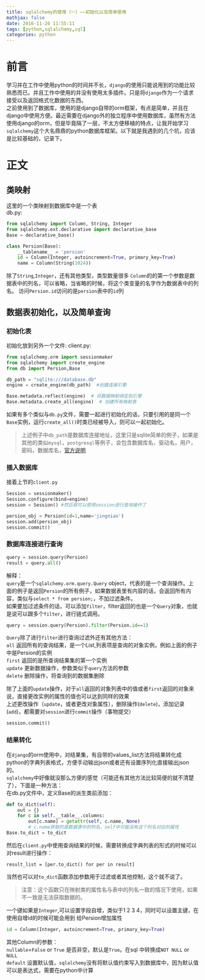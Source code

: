 ```yaml
---
title: sqlalchemy的使用（一）——初始化以及简单使用
mathjax: false
date: 2016-11-26 11:55:11
tags: [python,sqlalchemy,sql]
categories: python
---
```

# 前言
学习并在工作中使用python的时间并不长，`django`的使用只能说用到的功能比较熟悉而已。并且工作中使用的并没有使用太多插件。只是将`django`作为一个请求接受以及返回格式化数据的东西。  
之前使用到了数据库，使用的是django自带的orm框架，有点是简单，并且在django中使用方便。最近需要在django外的独立程序中使用数据库，虽然有方法使用django的orm，但是毕竟隔了一层，不太方便移植的特点，让我开始学习`sqlalchemy`这个大名鼎鼎的python数据库框架。以下就是我遇到的几个坑，应该是比较基础的，记录下。

<!-- more --> 

# 正文

## 类映射
这里的一个类映射到数据库中是一个表  
db.py:

```python
from sqlalchemy import Column, String, Integer
from sqlalchemy.ext.declarative import declarative_base
Base = declarative_base()

class Persion(Base):
    __tablename__ = 'persion'
    id = Column(Integer, autoincrement=True, primary_key=True) 
    name = Column(String(1024))
```

除了`String`,`Integer`，还有其他类型，类型数量很多
`Column`的的第一个参数是数据表中的列名，可以省略，当省略的时候，将这个类变量的名字作为数据表中的列名。
访问`Persion.id`访问的是`persion`表中的`id`列


## 数据表初始化，以及简单查询

### 初始化表

初始化放到另外一个文件: 
client.py: 
```python
from sqlalchemy.orm import sessionmaker
from sqlalchemy import create_engine
from db import Persion,Base

db_path = "sqlite:///database.db"
engine = create_engine(db_path)  #创建连接引擎

Base.metadata.reflect(engine)  # 将数据映射绑定到引擎
Base.metadata.create_all(engine)  # 创建所有映射表
```

如果有多个类似与`db.py`文件，需要一起进行初始化的话，只要引用的是同一个`Base`实例，运行`create_all()`时类已经被导入，则可以一起初始化。   
>上述例子中`db_path`是数据库连接地址，这里只是sqlite简单的例子，如果是其他的类似`mysql`，`postgresql`等例子，会包含数据库名，驱动名，用户，密码，数据库名，[官方说明](http://docs.sqlalchemy.org/en/latest/core/engines.html)
### 插入数据库
接着上节的`client.py`

```python
Session = sessionmaker()
Session.configure(bind=engine)
session = Session() #然后就可以使用session进行查询操作了

persion_obj = Persion(id=1,name='jingniao')
session.add(persion_obj)
session.commit()
```

### 数据库连接进行查询

```python
query = session.query(Persion)
result = query.all()

```
解释：    
`query`是一个`sqlalchemy.orm.query.Query` object，代表的是一个查询操作。上面的例子是返回`Persion`的所有例子，如果数据表里有内容的话，会返回所有内容，类似与`select * from persion;`，不加过滤条件。  
如果要加过滤条件的话，可以添加`filter`，filter返回的也是一个`Query`对象，也就是说可以跟多个`filter`，进行链式调用。
```python
query = session.query(Persion).filter(Persion.id==1)
```
`Query`除了进行`filter`进行查询过滤外还有其他方法：  
`all` 返回所有的查询结果，是一个List,列表项是查询的对象实例，例如上面的例子中是Persion的实例  
`first` 返回的是所查询结果集的第一个实例  
`update` 更新数据操作，参数类似于`query`方法的参数  
`delete` 删除操作，将查询到的数据集删除  

除了上面的`update`操作，对于`all`返回的对象列表中的值或者`first`返回的对象来说，直接更改实例的属性的值也可以达到同样的效果  
上述更改操作（`update`，或者更改对象属性），删除操作(`delete`)，添加记录(`add`)，都需要对`session`进行`commit`操作（事物提交）
```python
session.commit()
```
### 结果转化
在`django`的orm使用中，对结果集，有自带的values_list方法将结果转化成python的字典列表格式，方便手动输出json或者还有设置序列化直接输出json的。  
`sqlalchemy`中好像就没那么方便的感觉（可能还有其他方法比较简便的就不清楚了），下面是一种方法：  
在db.py文件中，定义Base的派生类前添加：  
```python
def to_dict(self):
    out = {}
    for c in self.__table__.columns:
        out[c.name] = getattr(self, c.name, None)  
        # c.name获取的是数据表中的列名，self中可能没有这个列名对应的属性
Base.to_dict = to_dict
```
然后在`client.py`中使用查询结果的时候，需要转换成字典列表的形式的时候可以对result进行操作：
```
result_list = [per.to_dict() for per in result]
```
当然也可以对`to_dict`函数添加参数用于过滤或者其他控制，这个就不说了。

>注意：这个函数只在映射类的属性名与表中的列名一致的情况下使用，如果不一致是无法获取数据的。

一个键如果是`Integer`,可以设置字段自增，类似于1 2 3 4，同时可以设置主键，在使用自增id的时候可能会用到
给Persion增加属性
```python
id = Column(Integer, autoincrement=True, primary_key=True)
```
其他Column的参数：  
`nullable`=`False` or `True`  是否非空，默认是`True`。在sql 中转换成`NOT NULL` or  `NULL`  
`default` 设置默认值，`sqlalchemy`没有将默认值约束写入到数据库中，因为默认值可以是表达式，需要在python中计算  
